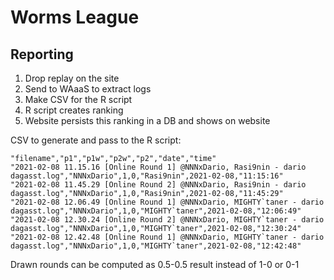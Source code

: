 # Worms League

## Reporting

1. Drop replay on the site
2. Send to WAaaS to extract logs
3. Make CSV for the R script
4. R script creates ranking
5. Website persists this ranking in a DB and shows on website

CSV to generate and pass to the R script:

```csv
"filename","p1","p1w","p2w","p2","date","time"
"2021-02-08 11.15.16 [Online Round 1] @NNNxDario, Rasi9nin - dario dagasst.log","NNNxDario",1,0,"Rasi9nin",2021-02-08,"11:15:16"
"2021-02-08 11.45.29 [Online Round 2] @NNNxDario, Rasi9nin - dario dagasst.log","NNNxDario",1,0,"Rasi9nin",2021-02-08,"11:45:29"
"2021-02-08 12.06.49 [Online Round 1] @NNNxDario, MIGHTY`taner - dario dagasst.log","NNNxDario",1,0,"MIGHTY`taner",2021-02-08,"12:06:49"
"2021-02-08 12.30.24 [Online Round 2] @NNNxDario, MIGHTY`taner - dario dagasst.log","NNNxDario",1,0,"MIGHTY`taner",2021-02-08,"12:30:24"
"2021-02-08 12.42.48 [Online Round 1] @NNNxDario, MIGHTY`taner - dario dagasst.log","NNNxDario",1,0,"MIGHTY`taner",2021-02-08,"12:42:48"
```

Drawn rounds can be computed as 0.5-0.5 result instead of 1-0 or 0-1

